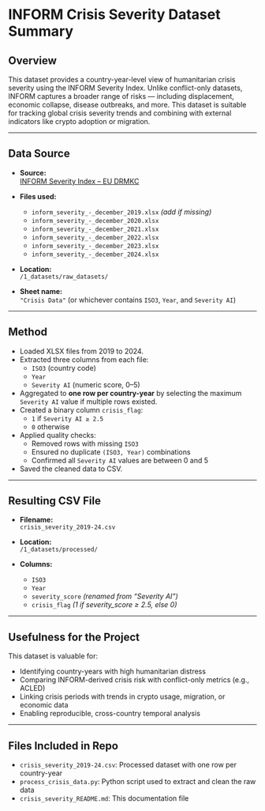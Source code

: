 # INFORM Crisis Severity Dataset Summary

## Overview

This dataset provides a country-year-level view of humanitarian crisis severity
using the INFORM Severity Index. Unlike conflict-only datasets, INFORM captures
a broader range of risks — including displacement, economic collapse, disease
outbreaks, and more. This dataset is suitable for tracking global crisis
severity trends and combining with external indicators like crypto adoption or
migration.

---

## Data Source

- **Source:**  
  [INFORM Severity Index – EU DRMKC](https://drmkc.jrc.ec.europa.eu/inform-severity/results-and-data)

- **Files used:**  
  - `inform_severity_-_december_2019.xlsx` *(add if missing)*  
  - `inform_severity_-_december_2020.xlsx`  
  - `inform_severity_-_december_2021.xlsx`  
  - `inform_severity_-_december_2022.xlsx`  
  - `inform_severity_-_december_2023.xlsx`  
  - `inform_severity_-_december_2024.xlsx`

- **Location:**  
  `/1_datasets/raw_datasets/`

- **Sheet name:**  
  `"Crisis Data"` (or whichever contains `ISO3`, `Year`, and `Severity AI`)

---

## Method

- Loaded XLSX files from 2019 to 2024.
- Extracted three columns from each file:
  - `ISO3` (country code)
  - `Year`
  - `Severity AI` (numeric score, 0–5)
- Aggregated to **one row per country-year** by selecting the maximum
  `Severity AI` value if multiple rows existed.
- Created a binary column `crisis_flag`:
  - `1` if `Severity AI ≥ 2.5`
  - `0` otherwise
- Applied quality checks:
  - Removed rows with missing `ISO3`
  - Ensured no duplicate `(ISO3, Year)` combinations
  - Confirmed all `Severity AI` values are between 0 and 5
- Saved the cleaned data to CSV.

---

## Resulting CSV File

- **Filename:**  
  `crisis_severity_2019-24.csv`

- **Location:**  
  `/1_datasets/processed/`

- **Columns:**
  - `ISO3`
  - `Year`
  - `severity_score` *(renamed from “Severity AI”)*
  - `crisis_flag` *(1 if severity_score ≥ 2.5, else 0)*

---

## Usefulness for the Project

This dataset is valuable for:

- Identifying country-years with high humanitarian distress
- Comparing INFORM-derived crisis risk with conflict-only metrics (e.g., ACLED)
- Linking crisis periods with trends in crypto usage, migration, or economic
  data
- Enabling reproducible, cross-country temporal analysis

---

## Files Included in Repo

- `crisis_severity_2019-24.csv`: Processed dataset with one row per country-year
- `process_crisis_data.py`: Python script used to extract and clean the raw data
- `crisis_severity_README.md`: This documentation file
